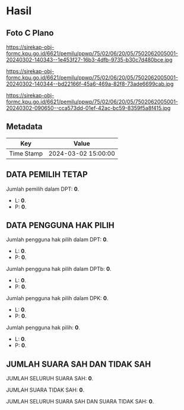 # Hasil

## Foto C Plano

https://sirekap-obj-formc.kpu.go.id/6621/pemilu/ppwp/75/02/06/20/05/7502062005001-20240302-140343--1e453f27-16b3-4dfb-9735-b30c7d480bce.jpg

https://sirekap-obj-formc.kpu.go.id/6621/pemilu/ppwp/75/02/06/20/05/7502062005001-20240302-140344--bd22166f-45a6-469a-82f8-73ade6699cab.jpg

https://sirekap-obj-formc.kpu.go.id/6621/pemilu/ppwp/75/02/06/20/05/7502062005001-20240302-090650--cca573dd-01ef-42ac-bc59-8359f5a8f415.jpg


## Metadata

| Key        | Value               |
| ---------- | ------------------- |
| Time Stamp | 2024-03-02 15:00:00 |


## DATA PEMILIH TETAP

Jumlah pemilih dalam DPT: **0**.
 * L: **0**.
 * P: **0**.

## DATA PENGGUNA HAK PILIH

Jumlah pengguna hak pilih dalam DPT: **0**.
 * L: **0**.
 * P: **0**.

Jumlah pengguna hak pilih dalam DPTb: **0**.
 * L: **0**.
 * P: **0**.

Jumlah pengguna hak pilih dalam DPK: **0**.
 * L: **0**.
 * P: **0**.

Jumlah pengguna hak pilih: **0**.
 * L: **0**.
 * P: **0**.

## JUMLAH SUARA SAH DAN TIDAK SAH

JUMLAH SELURUH SUARA SAH: **0**.

JUMLAH SUARA TIDAK SAH: **0**.

JUMLAH SELURUH SUARA SAH DAN SUARA TIDAK SAH: **0**.


